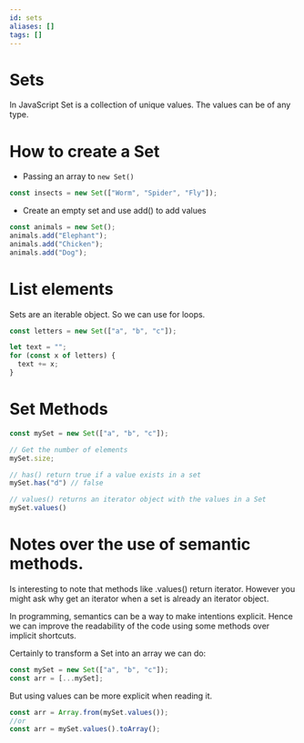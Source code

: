 ```yaml
---
id: sets
aliases: []
tags: []
---
```


# Sets

In JavaScript Set is a collection of unique values.
The values can be of any type.

# How to create a Set

- Passing an array to `new Set()`

```js
const insects = new Set(["Worm", "Spider", "Fly"]);
```

- Create an empty set and use add() to add values

```js
const animals = new Set();
animals.add("Elephant");
animals.add("Chicken");
animals.add("Dog");
```

# List elements

Sets are an iterable object.
So we can use for loops.

```js
const letters = new Set(["a", "b", "c"]);

let text = "";
for (const x of letters) {
  text += x;
}
```

# Set Methods

```js
const mySet = new Set(["a", "b", "c"]);

// Get the number of elements
mySet.size; 

// has() return true if a value exists in a set
mySet.has("d") // false

// values() returns an iterator object with the values in a Set
mySet.values()
```

# Notes over the use of semantic methods.

Is interesting to note that methods like .values() return iterator.
However you might ask why get an iterator when a set is already an iterator
object.

In programming, semantics can be a way to make intentions explicit. Hence we can
improve the readability of the code using some methods over implicit shortcuts.

Certainly to transform a Set into an array we can do:
```js
const mySet = new Set(["a", "b", "c"]);
const arr = [...mySet];
```

But using values can be more explicit when reading it.
```js
const arr = Array.from(mySet.values());
//or
const arr = mySet.values().toArray();
```

